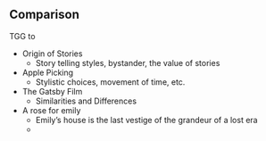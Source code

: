 ## Comparison

TGG to
- Origin of Stories
	- Story telling styles, bystander, the value of stories
- Apple Picking
	- Stylistic choices, movement of time, etc.
- The Gatsby Film
	- Similarities and Differences
- A rose for emily
	- Emily’s house is the last vestige of the grandeur of a lost era
	- 